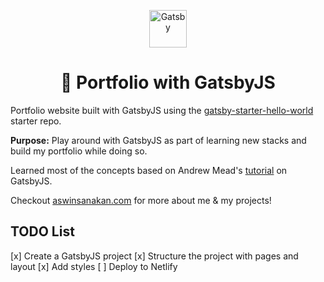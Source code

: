 <p align="center">
  <a href="https://www.gatsbyjs.org">
    <img alt="Gatsby" src="https://www.gatsbyjs.org/monogram.svg" width="60" />
  </a>
</p>
<h1 align="center">
  🚀 Portfolio with GatsbyJS
</h1>

Portfolio website built with GatsbyJS using the [gatsby-starter-hello-world](https://github.com/gatsbyjs/gatsby-starter-hello-world) starter repo.

**Purpose:** Play around with GatsbyJS as part of learning new stacks and build my portfolio while doing so.

Learned most of the concepts based on Andrew Mead's [tutorial](https://www.youtube.com/watch?v=8t0vNu2fCCM) on GatsbyJS.

Checkout [aswinsanakan.com](https://aswinsanakan.com) for more about me & my projects!

## TODO List

[x] Create a GatsbyJS project
[x] Structure the project with pages and layout
[x] Add styles
[ ] Deploy to Netlify
